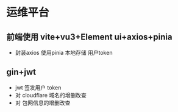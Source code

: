 # 运维平台

## 前端使用 vite+vu3+Element ui+axios+pinia
* 封装axios  使用pinia 本地存储 用户token
## gin+jwt
* jwt 签发用户 token
* 对 cloudflare 域名的增删改查
* 对 包网信息的增删改查
